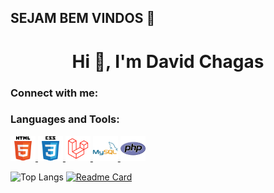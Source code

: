 ## SEJAM BEM VINDOS 👋

<h1 align="center">Hi 👋, I'm David Chagas</h1>
<h3 align="left">Connect with me:</h3>
<p align="left">
</p>

<h3 align="left">Languages and Tools:</h3>
<p align="left"> 
  <a href="https://www.w3.org/html/" target="_blank" rel="noreferrer"> <img src="https://raw.githubusercontent.com/devicons/devicon/master/icons/html5/html5-original-wordmark.svg" alt="html5" width="40" height="40"/> </a> 
  <a href="https://www.w3schools.com/css/" target="_blank" rel="noreferrer"> <img src="https://raw.githubusercontent.com/devicons/devicon/master/icons/css3/css3-original-wordmark.svg" alt="css3" width="40" height="40"/> </a>
  <a href="https://laravel.com/" target="_blank" rel="noreferrer"> <img src="https://github.com/laravel/art/blob/master/laravel-logo.svg" alt="laravel" width="40" height="40"/> </a> 
  <a href="https://www.mysql.com/" target="_blank" rel="noreferrer"> <img src="https://raw.githubusercontent.com/devicons/devicon/master/icons/mysql/mysql-original-wordmark.svg" alt="mysql" width="40" height="40"/> </a> 
  <a href="https://www.php.net" target="_blank" rel="noreferrer"> <img src="https://raw.githubusercontent.com/devicons/devicon/master/icons/php/php-original.svg" alt="php" width="40" height="40"/> </a> </p>


![Top Langs](https://github-readme-stats.vercel.app/api/top-langs/?username=DavidChagass&showprogress=true)
[![Readme Card](https://github-readme-stats.vercel.app/api/pin/?username=Caik0&repo=Dspot-Project)](https://github.com/DavidChagass/Dspot-Project)

